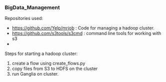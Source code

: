 ### BigData_Management

Repositories used:
* https://github.com/Yelp/mrjob : Code for managing a hadoop cluster.
* https://github.com/s3tools/s3cmd : command line tools for working with s3
* 

Steps for starting a hadoop cluster: 
1. create a flow using create_flows.py
2. copy files from S3 to HDFS on the cluster
3. run Ganglia on cluster.


